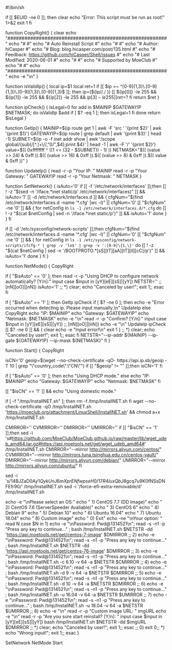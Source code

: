 #!/bin/sh

if [[ $EUID -ne 0 ]]; then
    clear
    echo "Error: This script must be run as root!" 1>&2
    exit 1
fi

function CopyRight() {
  clear
  echo "########################################################"
  echo "#                                                      #"
  echo "#  Auto Reinstall Script                               #"
  echo "#                                                      #"
  echo "#  Author: hiCasper                                    #"
  echo "#  Blog: blog.hicasper.com/post/135.html               #"
  echo "#  Feedback: https://github.com/hiCasper/Shell/issues  #"
  echo "#  Last Modified: 2020-06-01                           #"
  echo "#                                                      #"
  echo "#  Supported by MoeClub                                #"
  echo "#                                                      #"
  echo "########################################################"
  echo -e "\n"
}

function isValidIp() {
  local ip=$1
  local ret=1
  if [[ $ip =~ ^[0-9]{1,3}\.[0-9]{1,3}\.[0-9]{1,3}\.[0-9]{1,3}$ ]]; then
    ip=(${ip//\./ })
    [[ ${ip[0]} -le 255 && ${ip[1]} -le 255 && ${ip[2]} -le 255 && ${ip[3]} -le 255 ]]
    ret=$?
  fi
  return $ret
}

function ipCheck() {
  isLegal=0
  for add in $MAINIP $GATEWAYIP $NETMASK; do
    isValidIp $add
    if [ $? -eq 1 ]; then
      isLegal=1
    fi
  done
  return $isLegal
}

function GetIp() {
  MAINIP=$(ip route get 1 | awk -F 'src ' '{print $2}' | awk '{print $1}')
  GATEWAYIP=$(ip route | grep default | awk '{print $3}' | head -1)
  SUBNET=$(ip -o -f inet addr show | awk '/scope global/{sub(/[^.]+\//,"0/",$4);print $4}' | head -1 | awk -F '/' '{print $2}')
  value=$(( 0xffffffff ^ ((1 << (32 - $SUBNET)) - 1) ))
  NETMASK="$(( (value >> 24) & 0xff )).$(( (value >> 16) & 0xff )).$(( (value >> 8) & 0xff )).$(( value & 0xff ))"
}

function UpdateIp() {
  read -r -p "Your IP: " MAINIP
  read -r -p "Your Gateway: " GATEWAYIP
  read -r -p "Your Netmask: " NETMASK
}

function SetNetwork() {
  isAuto='0'
  if [[ -f '/etc/network/interfaces' ]];then
    [[ ! -z "$(sed -n '/iface.*inet static/p' /etc/network/interfaces)" ]] && isAuto='1'
    [[ -d /etc/network/interfaces.d ]] && {
      cfgNum="$(find /etc/network/interfaces.d -name '*.cfg' |wc -l)" || cfgNum='0'
      [[ "$cfgNum" -ne '0' ]] && {
        for netConfig in `ls -1 /etc/network/interfaces.d/*.cfg`
        do 
          [[ ! -z "$(cat $netConfig | sed -n '/iface.*inet static/p')" ]] && isAuto='1'
        done
      }
    }
  fi
  
  if [[ -d '/etc/sysconfig/network-scripts' ]];then
    cfgNum="$(find /etc/network/interfaces.d -name '*.cfg' |wc -l)" || cfgNum='0'
    [[ "$cfgNum" -ne '0' ]] && {
      for netConfig in `ls -1 /etc/sysconfig/network-scripts/ifcfg-* | grep -v 'lo$' | grep -v ':[0-9]\{1,\}'`
      do 
        [[ ! -z "$(cat $netConfig | sed -n '/BOOTPROTO.*[sS][tT][aA][tT][iI][cC]/p')" ]] && isAuto='1'
      done
    }
  fi
}

function NetMode() {
  CopyRight

  if [ "$isAuto" == '0' ]; then
    read -r -p "Using DHCP to configure network automatically? [Y/n]:" input
    case $input in
      [yY][eE][sS]|[yY]) NETSTR='' ;;
      [nN][oO]|[nN]) isAuto='1' ;;
      *) clear; echo "Canceled by user!"; exit 1;;
    esac
  fi

  if [ "$isAuto" == '1' ]; then
    GetIp
    ipCheck
    if [ $? -ne 0 ]; then
      echo -e "Error occurred when detecting ip. Please input manually.\n"
      UpdateIp
    else
      CopyRight
      echo "IP: $MAINIP"
      echo "Gateway: $GATEWAYIP"
      echo "Netmask: $NETMASK"
      echo -e "\n"
      read -r -p "Confirm? [Y/n]:" input
      case $input in
        [yY][eE][sS]|[yY]) ;;
        [nN][oO]|[nN])
          echo -e "\n"
          UpdateIp
          ipCheck
          [[ $? -ne 0 ]] && {
            clear
            echo -e "Input error!\n"
            exit 1
          }
        ;;
        *) clear; echo "Canceled by user!"; exit 1;;
      esac
    fi
    NETSTR="--ip-addr ${MAINIP} --ip-gate ${GATEWAYIP} --ip-mask ${NETMASK}"
  fi
}

function Start() {
  CopyRight
  
  isCN='0'
  geoip=$(wget --no-check-certificate -qO- https://api.ip.sb/geoip -T 10 | grep "\"country_code\":\"CN\"")
  if [[ "$geoip" != "" ]];then
    isCN='1'
  fi

  if [ "$isAuto" == '0' ]; then
    echo "Using DHCP mode."
  else
    echo "IP: $MAINIP"
    echo "Gateway: $GATEWAYIP"
    echo "Netmask: $NETMASK"
  fi

  [[ "$isCN" == '1' ]] && echo "Using domestic mode."

  if [ -f "/tmp/InstallNET.sh" ]; then
    rm -f /tmp/InstallNET.sh
  fi
  wget --no-check-certificate -qO /tmp/InstallNET.sh 'https://moeclub.org/attachment/LinuxShell/InstallNET.sh' && chmod a+x /tmp/InstallNET.sh
  
  CMIRROR=''
  CVMIRROR=''
  DMIRROR=''
  UMIRROR=''
  if [[ "$isCN" == '1' ]];then
    sed -i 's#https://github.com/MoeClub/MoeClub.github.io/raw/master/lib/wget_udeb_amd64.tar.gz#https://api.moetools.net/get/wget_udeb_amd64#' /tmp/InstallNET.sh
    CMIRROR="--mirror http://mirrors.aliyun.com/centos/"
    CVMIRROR="--mirror http://mirrors.tuna.tsinghua.edu.cn/centos-vault/"
    DMIRROR="--mirror http://mirrors.aliyun.com/debian/"
    UMIRROR="--mirror http://mirrors.aliyun.com/ubuntu/"
  fi
  
  sed -i 's/$1$4BJZaD0A$y1QykUnJ6mXprENfwpseH0/$1$7R4IuxQb$J8gcq7u9K0fNSsDNFEfr90/' /tmp/InstallNET.sh
  sed -i '/force-efi-extra-removable/d' /tmp/InstallNET.sh

  echo -e "\nPlease select an OS:"
  echo "  1) CentOS 7.7 (DD Image)"
  echo "  2) CentOS 7.6 (ServerSpeeder Avaliable)"
  echo "  3) CentOS 6"
  echo "  4) Debian 9"
  echo "  5) Debian 10"
  echo "  6) Ubuntu 16.04"
  echo "  7) Ubuntu 18.04"
  echo "  8) Custom image"
  echo "  0) Exit"
  echo -ne "\nYour option: "
  read N
  case $N in
    1) echo -e "\nPassword: Pwd@1314521\n"; read -s -n1 -p "Press any key to continue..." ; bash /tmp/InstallNET.sh $NETSTR -dd 'https://api.moetools.net/get/centos-7-image' $DMIRROR ;;
    2) echo -e "\nPassword: Pwd@1314521\n"; read -s -n1 -p "Press any key to continue..." ; bash /tmp/InstallNET.sh $NETSTR -dd 'https://api.moetools.net/get/centos-76-image' $DMIRROR ;;
    3) echo -e "\nPassword: Pwd@1314521\n"; read -s -n1 -p "Press any key to continue..." ; bash /tmp/InstallNET.sh -c 6.10 -v 64 -a $NETSTR $CMIRROR ;;
    4) echo -e "\nPassword: Pwd@1314521\n"; read -s -n1 -p "Press any key to continue..." ; bash /tmp/InstallNET.sh -d 9 -v 64 -a $NETSTR $DMIRROR ;;
    5) echo -e "\nPassword: Pwd@1314521\n"; read -s -n1 -p "Press any key to continue..." ; bash /tmp/InstallNET.sh -d 10 -v 64 -a $NETSTR $DMIRROR ;;
    6) echo -e "\nPassword: Pwd@1314521\n"; read -s -n1 -p "Press any key to continue..." ; bash /tmp/InstallNET.sh -u 16.04 -v 64 -a $NETSTR $UMIRROR ;;
    7) echo -e "\nPassword: Pwd@1314521\n"; read -s -n1 -p "Press any key to continue..." ; bash /tmp/InstallNET.sh -u 18.04 -v 64 -a $NETSTR $UMIRROR ;;
    8)
      echo -e "\n"
      read -r -p "Custom image URL: " imgURL
      echo -e "\n"
      read -r -p "Are you sure start reinstall? [Y/n]: " input
      case $input in
        [yY][eE][sS]|[yY]) bash /tmp/InstallNET.sh $NETSTR -dd $imgURL $DMIRROR ;;
        *) clear; echo "Canceled by user!"; exit 1;;
      esac
      ;;
    0) exit 0;;
    *) echo "Wrong input!"; exit 1;;
  esac
}

SetNetwork
NetMode
Start
